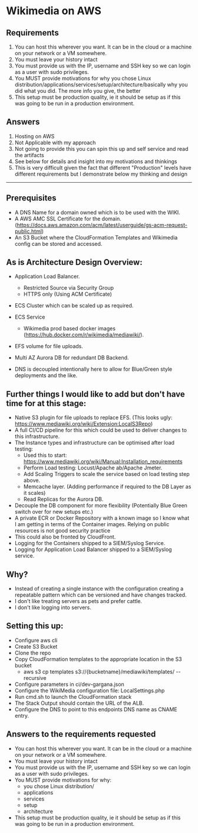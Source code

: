 # Wikimedia on AWS
## Requirements
1. You can host this wherever you want. It can be in the cloud or a machine on your network or a
VM somewhere.
2. You must leave your history intact
3. You must provide us with the IP, username and SSH key so we can login as a user with sudo
privileges.
4. You MUST provide motivations for why you chose Linux
distribution/applications/services/setup/architecture/basically why you did what you did. The
more info you give, the better
5. This setup must be production quality, ie it should be setup as if this was going to be run in a
production environment.

## Answers
1. Hosting on AWS
2. Not Applicable with my approach
3. Not going to provide this you can spin this up and self service and read the artifacts
4. See below for details and insight into my motivations and thinkings
5. This is very difficult given the fact that different "Production" levels have different requirements but I demonstrate below my thinking and design

----
## Prerequisites
- A DNS Name for a domain owned which is to be used with the WIKI.
- A AWS AMC SSL Certificate for the domain. (https://docs.aws.amazon.com/acm/latest/userguide/gs-acm-request-public.html)
- An S3 Bucket where the CloudFormation Templates and Wikimedia config can be stored and accessed. 

## As is Architecture Design Overview:
- Application Load Balancer.
  - Restricted Source via Security Group
  - HTTPS only (Using ACM Certificate)
- ECS Cluster which can be scaled up as required.
- ECS Service
  - Wikimedia prod based docker images (https://hub.docker.com/r/wikimedia/mediawiki/).
- EFS volume for file uploads. 
- Multi AZ Aurora DB for redundant DB Backend.

- DNS is decoupled intentionally here to allow for Blue/Green style deployments and the like.

## Further things I would like to add but don't have time for at this stage:
- Native S3 plugin for file uploads to replace EFS. (This looks ugly: https://www.mediawiki.org/wiki/Extension:LocalS3Repo)
- A full CI/CD pipeline for this which could be used to deliver changes to this infrastructure.
- The Instance types and infrastructure can be optimised after load testing:
  - Used this to start: https://www.mediawiki.org/wiki/Manual:Installation_requirements
  - Perform Load testing: Locust/Apache ab/Apache Jmeter.
  - Add Scaling Triggers to scale the service based on load testing step above.
  - Memcache layer. (Adding performance if required to the DB Layer as it scales)
  - Read Replicas for the Aurora DB.
- Decouple the DB component for more flexibility (Potentially Blue Green switch over for new setups etc.)
- A private ECR or Docker Repository with a known image so I know what I am getting in terms of the Container images. Relying on public resources is not good security practice
- This could also be fronted by CloudFront. 
- Logging for the Containers shipped to a SIEM/Syslog Service.
- Logging for Application Load Balancer shipped to a SIEM/Syslog service.

## Why?
- Instead of creating a single instance with the configuration creating a repeatable pattern which can be versioned and have changes tracked.
- I don't like treating servers as pets and prefer cattle.
- I don't like logging into servers.

## Setting this up:
- Configure aws cli 
- Create S3 Bucket
- Clone the repo
- Copy CloudFormation templates to the appropriate location in the S3 bucket
  - aws s3 cp templates s3://{bucketname}/mediawiki/templates/ --recursive 
- Configure parameters in ci/dev-gargana.json
- Configure the WikiMedia configuration file: LocalSettings.php
- Run cmd.sh to launch the CloudFormation stack
- The Stack Output should contain the URL of the ALB.
- Configure the DNS to point to this endpoints DNS name as CNAME entry.

## Answers to the requirements requested
- You can host this wherever you want. It can be in the cloud or a machine on your network or a
VM somewhere.
- You must leave your history intact
- You must provide us with the IP, username and SSH key so we can login as a user with sudo
privileges.
- You MUST provide motivations for why:
  - you chose Linux distribution/
  - applications
  - services
  - setup
  - architecture
- This setup must be production quality, ie it should be setup as if this was going to be run in a
production environment.
